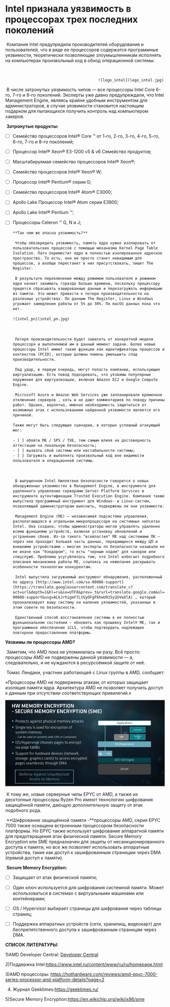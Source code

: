 # Intel признала уязвимость в процессорах трех последних поколений

​	Компания Intel предупредила производителей оборудования и пользователей, что в ряде ее процессоров содержатся программные уязвимости, теоретически позволяющие злоумышленникам исполнять на компьютерах произвольный код в обход операционной системы.

​	

                                             ![logo_intel](logo_intel.jpg)



​	В числе затронутых уязвимость чипов — все процессоры Intel Core 6-го, 7-го и 8-го поколений. Эксперты уже давно предупреждали, что Intel Management Engine, являясь крайне удобным инструментом для администраторов, в случае уязвимости становится настоящим подарком для пытающихся получить контроль над компьютером хакеров.

​	**Затронутые продукты:**

- [ ] Семейство процессоров Intel® Core ™ от 1-го, 2-го, 3-го, 4-го, 5-го, 6-го, 7-го и 8-го поколений;

- [ ] Процессор Intel® Xeon® E3-1200 v5 & v6 Семейство продуктов;

- [ ] Масштабируемая семейство процессоров Intel® Xeon®;

- [ ] Семейство процессоров Intel® Xeon® W;

- [ ] Процессор Intel® Pentium® серии G;

- [ ] Семейство процессоров Intel® Atom® C3000;

- [ ] Apollo Lake Процессор Intel® Atom серии E3900;

- [ ] Apollo Lake Intel® Pentium ™;

- [ ] Процессоры Celeron ™ G, N и J;

      **Так чем же опасна уязвимость?**

      ​	Чтобы обезвредить уязвимость, память ядра нужно изолировать от пользовательских процессов с помощью механизма Kernel Page Table Isolation. Патч переместит ядро в полностью изолированное адресное пространство. То есть, оно не просто станет невидимым для процессов, а вообще перестанет в них присутствовать, пишет The Register.

      ​	В результате переключение между режимом пользователя и режимом ядра начнет занимать гораздо больше времени, поскольку процессору придется сбрасывать кэшированные данные и перезагружать информацию из памяти. Это может привести к потери производительности на различных устройствах. По данным The Register, Linux и Windows угрожает замедление работы от 5% до 30%. По macOS данных пока что нет.

      ![intel_pn](intel_pn.jpg)

      ​

      ​	Потеря производительности будет зависеть от конкретной модели процессора и выполняемой им в данный момент задачи. Более новые процессоры Intel имеют такие функции как идентификаторы процессов и контекстов (PCID), которые должны помочь уменьшить спад производительности.

      ​	Под удар, в первую очередь, могут попасть компании, использующие виртуализацию. Есть повод подозревать, что уязвимы популярные окружения для виртуализации, включая Amazon EC2 и Google Compute Engine.

      ​	Microsoft Azure и Amazon Web Services уже запланировали временное отключение серверов , хоть и не дают комментариев по поводу причины работ. Однако, вероятно, именно необходимость защититься от возможных атак с использованием найденной уязвимости является его причиной.

      Также могут быть следующие сценарии, в которых успешный атакующий мог:

      - [ ] обойти ME / SPS / TXE, тем самым влияя на достоверность аттестации на локальную безопасность;
      - [ ] вызвать сбой системы или нестабильности системы;
      - [ ] Загружать и выполнять произвольный код вне видимости пользователя и операционной системы.

      ​

      ​	В выпущенном Intel бюллетене безопасности говорится о новых обнаруженных уязвимостях в Management Engine, в инструменте для удаленного управление серверами Server Platform Services и инструменте аутентификации Trusted Execution Engine. Компания также выпустила программный инструмент для Windows- и Linux-систем, позволяющий администраторам выяснить, подвержены ли они уязвимости.

      ​	Management Engine (ME) — независимая подсистема управления, располагающаяся в отдельном микропроцессоре на системных чипсетах Intel. Она создана, чтобы администраторы могли управлять удаленно всеми функциями устройств, включая установку обновлений и устранение сбоев. Из-за такого "всевластия" ME над системами ПК — через нее проходит большая часть данных, передающихся между ЦП и внешними устройствами — многие эксперты по безопасности называли ее не иначе как "бэкдором", то есть "черным ходом" для хакеров или спецслужб. Проблема усугублялась тем, что Intel избегает подробного описания механизмов работы ME, ссылаясь на нежелание раскрывать особенности технологии конкурентам.

      ​	Intel выпустила загружаемый инструмент обнаружения, расположенный по адресу [http://www.intel.com/sa-00086-support](https://translate.googleusercontent.com/translate_c?act=url&depth=1&hl=ru&ie=UTF8&prev=_t&rurl=translate.google.com&sl=en&sp=nmt4&tl=ru&u=http://www.intel.com/sa-00086-support&usg=ALkJrhigeF7LtGyOFgPkhwU915y2GVwXlA) , который проанализирует вашу систему на наличие уязвимостей, указанных в этом совете по безопасности.

      ​	Единственный способ восстановления системы в ее полностью функциональном состоянии - обновить как прошивку Intel® ME, так и программное обеспечение iCLS, чтобы подтвердить надлежащее повторное предоставление платформы.

**Уязвимы ли процессоры AMD?**

​	Заметим, что AMD пока не упоминалась ни разу. Всё просто: процессоры AMD не подвержены данной уязвимости — а, следовательно, и не нуждаются в ресурсоёмкой защите от неё.

​	Томас Лендаки, участник работающей с Linux группы в AMD, сообщает:

«Процессоры AMD не подвержены атакам, от которых защищает изоляция памяти ядра. Архитектура AMD не позволяет получить доступ к данным при отсутствии соответствующих привилегий.»

![amd](amd.jpg)

​	К тому же, новые серверные чипы EPYC от AMD, а также их десктопные процессоры Ryzen Pro имеют технологию шифрования защищённой памяти, дающую дополнительную защиту от атак подобного рода.

​	**Шифрование защищённой памяти -**процессоры  AMD, серия EPYC 7000 также оснащена встроенным процессором безопасности платформы. Но EPYC также использует шифрование аппаратной памяти для предотвращения атак физической памяти. Secure Memory Encryption или SME предназначен для защиты от несанкционированного доступа к памяти, но все же позволяет использовать аппаратные устройства, такие как доступ к зашифрованным страницам через DMA (прямой доступ к памяти).

​	**Secure Memory Encryption:**

- [ ] Защищает от атак физической памяти;
- [ ] Один ключ используется для шифрования системной памяти. Может использоваться в системах с виртуальными машинами или контейнерами;
- [ ] OS / Hypervisor выбирает страницы для шифрования через таблицы страниц;
- [ ] Поддержка аппаратных устройств (сети, хранилищ, видеокарт) для беспрепятственного доступа к зашифрованным страницам через DMA.


**СПИСОК ЛИТЕРАТУРЫ:**

1)AMD Developer Central: [Developer Central](https://developer.amd.com/)

2)Поддержка Intel:https://www.intel.ru/content/www/ru/ru/homepage.html

3)AMD процессоры: https://hothardware.com/reviews/amd-epyc-7000-series-processor-and-platform-details?page=2

4) Журнал Geektimes:https://geektimes.ru/ 

5)Secure Memory Encryption:https://en.wikichip.org/wiki/x86/sme 

